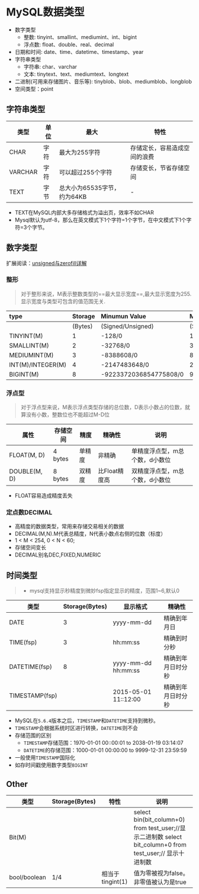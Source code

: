 # MySQL数据类型

- 数字类型
  - 整数: tinyint、smallint、mediumint、int、bigint
  - 浮点数: float、double、real、decimal
- 日期和时间: date、time、datetime、timestamp、year
- 字符串类型
  - 字符串: char、varchar
  - 文本: tinytext、text、mediumtext、longtext
- 二进制(可用来存储图片、音乐等): tinyblob、blob、mediumblob、longblob
- 空间类型：point

## 字符串类型

| 类型 | 单位 | 最大 | 特性 |
| ---- | ----  | ---- | ---- |
| CHAR | 字符 | 最大为255字符 | 存储定长，容易造成空间的浪费 |
| VARCHAR | 字符 | 可以超过255个字符 | 存储变长，节省存储空间 |
| TEXT | 字节 | 总大小为65535字节，约为64KB | - |

- TEXT在MySQL内部大多存储格式为溢出页，效率不如CHAR
- Mysql默认为utf-8，那么在英文模式下1个字符=1个字节，在中文模式下1个字符=3个字节。

## 数字类型

扩展阅读：[unsigned与zerofill详解](UNSIGNED与ZEROFILL关键字详解.md)

### 整形
>对于整形来说，M表示整数类型的==最大显示宽度==,最大显示宽度为255.显示宽度与类型可包含的值范围无关.

| type | Storage | Minumun Value | Maximum Value|
| :------------- | :------------- | :------------- | :------------- |
||(Bytes)|(Signed/Unsigned)|(Signed/Unsigned)|
|TINYINT(M)|1|-128/0|127/255|
|SMALLINT(M)|2|-32768/0|32767/65535|
|MEDIUMINT(M)|3|-8388608/0|8388607/16777215|
|INT(M)/INTEGER(M)|4|-2147483648/0|2147483647/4294967295|
|BIGINT(M)|8|-9223372036854775808/0|9223372036854775807/18446744073709551615|

### 浮点型
>对于浮点型来说，M表示浮点类型存储的总位数，D表示小数占的位数，就算没有小数，整数位也不能超过M-D位

| 属性 | 存储空间 | 精度 | 精确性 | 说明 |
| ---- | ----  | ---- | ---- | ---- |
|FLOAT(M, D)|4 bytes|单精度|非精确| 单精度浮点型，m总个数，d小数位 |
|DOUBLE(M, D)|8 bytes|双精度|比Float精度高| 双精度浮点型，m总个数，d小数位 |

- FLOAT容易造成精度丢失

### 定点数DECIMAL

- 高精度的数据类型，常用来存储交易相关的数据
- DECIMAL(M,N).M代表总精度，N代表小数点右侧的位数（标度）
- 1 < M < 254, 0 < N < 60;
- 存储空间变长
- DECIMAL别名DEC,FIXED,NUMERIC 

## 时间类型

>- mysql支持显示秒精度到微妙fsp指定显示的精度，范围1~6,默认0

| 类型 | Storage(Bytes) | 显示格式   | 精确性 |
| ---- | ----  | ---- | ---- |
| DATE | 3 | yyyy-mm-dd | 精确到年月日 |
| TIME(fsp) | 3 | hh:mm:ss | 精确到时分秒 |
| DATETIME(fsp) |8 | yyyy-mm-dd  hh:mm:ss | 精确到年月日时分秒 |
| TIMESTAMP(fsp) |  | 2015-05-01 11::12:00 | 精确到年月日时分秒 |

- MySQL在`5.6.4`版本之后，`TIMESTAMP`和`DATETIME`支持到微秒。
- `TIMESTAMP`会根据系统时区进行转换，`DATETIME`则不会
- 存储范围的区别  
    - `TIMESTAMP`存储范围：1970-01-01 00::00:01 to 2038-01-19 03:14:07
    - `DATETIME`的存储范围：1000-01-01 00:00:00 to 9999-12-31 23:59:59
- 一般使用`TIMESTAMP`国际化
- 如存时间戳使用数字类型`BIGINT`

## Other

类型|Storage(Bytes)|特性|说明
----|------|-----|----
Bit(M)|||select bin(bit_column+0) from test_user;//显示二进制数 select bit_column+0 from test_user;// 显示十进制数
bool/boolean|1/4|相当于tingint(1)|值为零被视为false。非零值被认为是true

